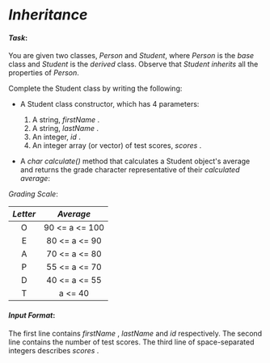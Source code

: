 # **_Inheritance_**

#### _Task_:

You are given two classes, _Person_ and _Student_, where _Person_ is the _base_
class and _Student_ is the _derived_ class.  Observe that _Student_ _inherits_
all the properties of _Person_.

Complete the Student class by writing the following:
- A Student class constructor, which has 4 parameters:
    1. A string, _firstName_ .
    2. A string, _lastName_ .
    3. An integer, _id_ .
    4. An integer array (or vector) of test scores, _scores_ .


- A _char calculate()_ method that calculates a Student object's average and
 returns the grade character representative of their _calculated average_:

 _Grading Scale_:


 _Letter_ | _Average_
 :---: | :---:
 O | 90 <= a <= 100
 E | 80 <= a <= 90
 A | 70 <= a <= 80
 P | 55 <= a <= 70
 D | 40 <= a <= 55
 T |  a <= 40

#### _Input Format_:

The first line contains _firstName_ , _lastName_ and _id_ respectively.
The second line contains the number of test scores. The third line of
space-separated integers describes _scores_ .
